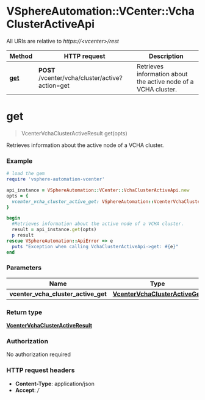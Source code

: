 # VSphereAutomation::VCenter::VchaClusterActiveApi

All URIs are relative to *https://&lt;vcenter&gt;/rest*

Method | HTTP request | Description
------------- | ------------- | -------------
[**get**](VchaClusterActiveApi.md#get) | **POST** /vcenter/vcha/cluster/active?action&#x3D;get | Retrieves information about the active node of a VCHA cluster.


# **get**
> VcenterVchaClusterActiveResult get(opts)

Retrieves information about the active node of a VCHA cluster.

### Example
```ruby
# load the gem
require 'vsphere-automation-vcenter'

api_instance = VSphereAutomation::VCenter::VchaClusterActiveApi.new
opts = {
  vcenter_vcha_cluster_active_get: VSphereAutomation::VcenterVchaClusterActiveGet.new # VcenterVchaClusterActiveGet | 
}

begin
  #Retrieves information about the active node of a VCHA cluster.
  result = api_instance.get(opts)
  p result
rescue VSphereAutomation::ApiError => e
  puts "Exception when calling VchaClusterActiveApi->get: #{e}"
end
```

### Parameters

Name | Type | Description  | Notes
------------- | ------------- | ------------- | -------------
 **vcenter_vcha_cluster_active_get** | [**VcenterVchaClusterActiveGet**](VcenterVchaClusterActiveGet.md)|  | [optional] 

### Return type

[**VcenterVchaClusterActiveResult**](VcenterVchaClusterActiveResult.md)

### Authorization

No authorization required

### HTTP request headers

 - **Content-Type**: application/json
 - **Accept**: */*



